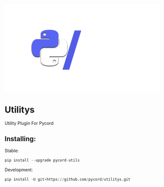![Logo](pyc_utils.png)

# Utilitys

Utility Plugin For Pycord

## Installing:

Stable:

```py
pip install --upgrade pycord-utils
```

Development:

```py
pip install -U git+https://github.com/pycord/utilitys.git
```